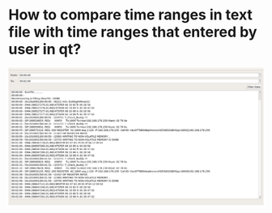 How to compare time ranges in text file with time ranges that entered by user in qt?
===================================================================================

![](Screenshot.png) 